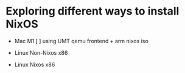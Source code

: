 # Exploring different ways to install NixOS

- Mac M1
    [  ] using UMT qemu frontend + arm nixos iso

- Linux Non-Nixos x86

- Linux Nixos x86
